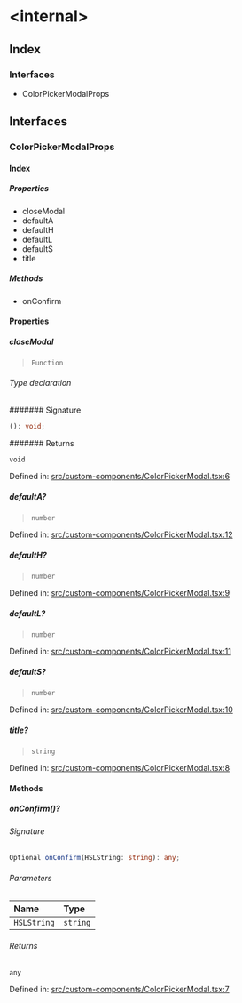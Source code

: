 # \<internal\>

## Index

### Interfaces

- ColorPickerModalProps

## Interfaces

### ColorPickerModalProps

#### Index

##### Properties

- closeModal
- defaultA
- defaultH
- defaultL
- defaultS
- title

##### Methods

- onConfirm

#### Properties

##### closeModal

> `Function`

###### Type declaration

####### Signature

```ts
(): void;
```

####### Returns

`void`

Defined in:  [src/custom-components/ColorPickerModal.tsx:6](https://github.com/SteamDeckHomebrew/decky-frontend-lib/blob/-/src/custom-components/ColorPickerModal.tsx#L6)

##### defaultA?

> `number`

Defined in:  [src/custom-components/ColorPickerModal.tsx:12](https://github.com/SteamDeckHomebrew/decky-frontend-lib/blob/-/src/custom-components/ColorPickerModal.tsx#L12)

##### defaultH?

> `number`

Defined in:  [src/custom-components/ColorPickerModal.tsx:9](https://github.com/SteamDeckHomebrew/decky-frontend-lib/blob/-/src/custom-components/ColorPickerModal.tsx#L9)

##### defaultL?

> `number`

Defined in:  [src/custom-components/ColorPickerModal.tsx:11](https://github.com/SteamDeckHomebrew/decky-frontend-lib/blob/-/src/custom-components/ColorPickerModal.tsx#L11)

##### defaultS?

> `number`

Defined in:  [src/custom-components/ColorPickerModal.tsx:10](https://github.com/SteamDeckHomebrew/decky-frontend-lib/blob/-/src/custom-components/ColorPickerModal.tsx#L10)

##### title?

> `string`

Defined in:  [src/custom-components/ColorPickerModal.tsx:8](https://github.com/SteamDeckHomebrew/decky-frontend-lib/blob/-/src/custom-components/ColorPickerModal.tsx#L8)

#### Methods

##### onConfirm()?

###### Signature

```ts
Optional onConfirm(HSLString: string): any;
```

###### Parameters

| Name | Type |
| :------ | :------ |
| `HSLString` | `string` |

###### Returns

`any`

Defined in:  [src/custom-components/ColorPickerModal.tsx:7](https://github.com/SteamDeckHomebrew/decky-frontend-lib/blob/-/src/custom-components/ColorPickerModal.tsx#L7)
